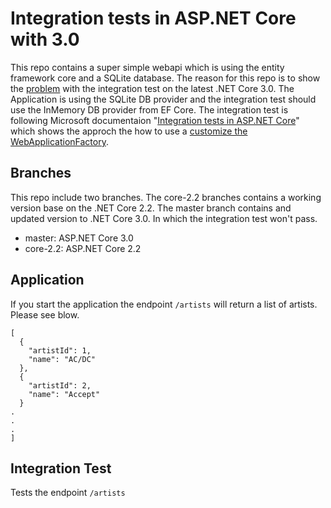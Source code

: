 # Integration tests in ASP.NET Core with 3.0

This repo contains a super simple webapi which is using the entity framework core and a SQLite database. The reason for this repo is to show the [problem](https://github.com/aspnet/AspNetCore.Docs/issues/13353#issuecomment-529302877) with the integration test on the latest .NET Core 3.0. The Application is using the SQLite DB provider and the integration test should use the InMemory DB provider from EF Core. The integration test is following Microsoft documentaion "[Integration tests in ASP.NET Core](https://docs.microsoft.com/en-us/aspnet/core/test/integration-tests?view=aspnetcore-3.0)" which shows the approch the how to use a [customize the WebApplicationFactory](https://docs.microsoft.com/en-us/aspnet/core/test/integration-tests?view=aspnetcore-3.0#customize-webapplicationfactory).

## Branches
This repo include two branches. The core-2.2 branches contains a working version base on the .NET Core 2.2. The master branch contains and updated version to .NET Core 3.0. In which the integration test won't pass.

- master: ASP.NET Core 3.0
- core-2.2: ASP.NET Core 2.2


## Application

If you start the application the endpoint `/artists` will return a list of artists. Please see blow.


```
[
  {
    "artistId": 1,
    "name": "AC/DC"
  },
  {
    "artistId": 2,
    "name": "Accept"
  }
.
.
.
]
```

## Integration Test

Tests the endpoint `/artists`

